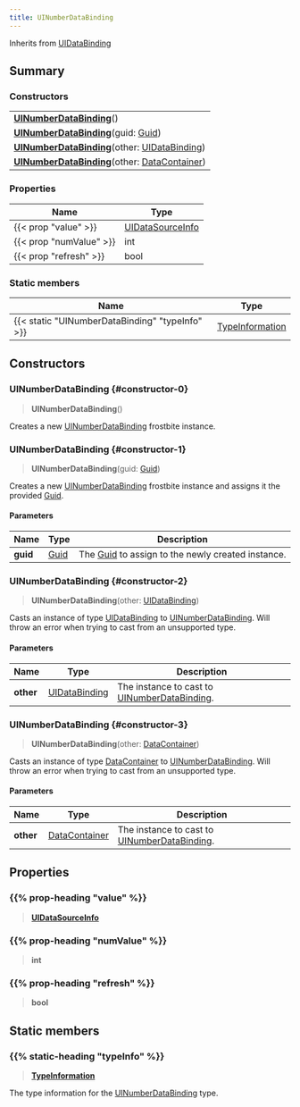 ```yaml
---
title: UINumberDataBinding
---
```


Inherits from [UIDataBinding](/vext/ref/fb/uidatabinding)

## Summary

### Constructors

|  |
| --- |
| **[UINumberDataBinding](#constructor-0)**() |
| **[UINumberDataBinding](#constructor-1)**(guid: [Guid](/vext/ref/shared/type/guid)) |
| **[UINumberDataBinding](#constructor-2)**(other: [UIDataBinding](/vext/ref/fb/uidatabinding)) |
| **[UINumberDataBinding](#constructor-3)**(other: [DataContainer](/vext/ref/shared/type/datacontainer)) |

### Properties

| Name | Type |
| ---- | ---- |
| {{< prop "value" >}} | [UIDataSourceInfo](/vext/ref/fb/uidatasourceinfo) |
| {{< prop "numValue" >}} | int |
| {{< prop "refresh" >}} | bool |

### Static members

| Name | Type |
| ---- | ---- |
| {{< static "UINumberDataBinding" "typeInfo" >}} | [TypeInformation](/vext/ref/shared/type/typeinformation) |

## Constructors

### UINumberDataBinding {#constructor-0}

> **UINumberDataBinding**()

Creates a new [UINumberDataBinding](/vext/ref/fb/uinumberdatabinding) frostbite instance.

### UINumberDataBinding {#constructor-1}

> **UINumberDataBinding**(guid: [Guid](/vext/ref/shared/type/guid))

Creates a new [UINumberDataBinding](/vext/ref/fb/uinumberdatabinding) frostbite instance and assigns it the provided [Guid](/vext/ref/shared/type/guid).

#### Parameters

| Name | Type | Description |
| ---- | ---- | ----------- |
| **guid** | [Guid](/vext/ref/shared/type/guid) | The [Guid](/vext/ref/shared/type/guid) to assign to the newly created instance. |

### UINumberDataBinding {#constructor-2}

> **UINumberDataBinding**(other: [UIDataBinding](/vext/ref/fb/uidatabinding))

Casts an instance of type [UIDataBinding](/vext/ref/fb/uidatabinding) to [UINumberDataBinding](/vext/ref/fb/uinumberdatabinding). Will throw an error when trying to cast from an unsupported type.

#### Parameters

| Name | Type | Description |
| ---- | ---- | ----------- |
| **other** | [UIDataBinding](/vext/ref/fb/uidatabinding) | The instance to cast to [UINumberDataBinding](/vext/ref/fb/uinumberdatabinding). |

### UINumberDataBinding {#constructor-3}

> **UINumberDataBinding**(other: [DataContainer](/vext/ref/shared/type/datacontainer))

Casts an instance of type [DataContainer](/vext/ref/shared/type/datacontainer) to [UINumberDataBinding](/vext/ref/fb/uinumberdatabinding). Will throw an error when trying to cast from an unsupported type.

#### Parameters

| Name | Type | Description |
| ---- | ---- | ----------- |
| **other** | [DataContainer](/vext/ref/shared/type/datacontainer) | The instance to cast to [UINumberDataBinding](/vext/ref/fb/uinumberdatabinding). |

## Properties

### {{% prop-heading "value" %}}

> **[UIDataSourceInfo](/vext/ref/fb/uidatasourceinfo)**

### {{% prop-heading "numValue" %}}

> **int**

### {{% prop-heading "refresh" %}}

> **bool**

## Static members

### {{% static-heading "typeInfo" %}}

> **[TypeInformation](/vext/ref/shared/type/typeinformation)**

The type information for the [UINumberDataBinding](/vext/ref/fb/uinumberdatabinding) type.

